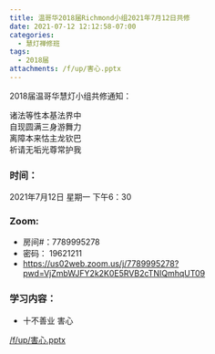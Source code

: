 ```yaml
---
title: 温哥华2018届Richmond小组2021年7月12日共修
date: 2021-07-12 12:12:58-07:00
categories:
  - 慧灯禅修班
tags:
  - 2018届
attachments: /f/up/害心.pptx
---
```

2018届温哥华慧灯小组共修通知：

诸法等性本基法界中\
自现圆满三身游舞力\
离障本来怙主龙钦巴\
祈请无垢光尊常护我  

### 时间：

2021年7月12日 星期一 下午6：30

### Zoom:

* 房间#：7789995278 
* 密码： 19621211
* <https://us02web.zoom.us/j/7789995278?pwd=VjZmbWJFY2k2K0E5RVB2cTNIQmhqUT09>

### 学习内容：

* 十不善业 害心

[/f/up/害心.pptx](http://huidengchanxiu.net/hdv/f/up/害心.pptx)